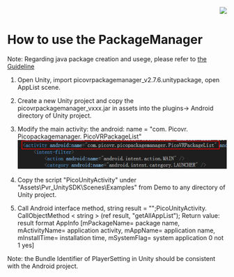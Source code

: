 <p align="right"><a href="https://github.com/PicoSupport/PicoSupport" target="_blank"> <img src="https://github.com/PicoSupport/PicoSupport/blob/master/Assets/home.png" width="20"/> </a></p>

# How to use the PackageManager

Note: Regarding java package creation and usege, please refer to [the Guideline](https://github.com/PicoSupport/PicoSupport/blob/master/How_to_use_JAR_file_in_Unity_project_on_Pico_device.docx)

1. Open Unity, import picovrpackagemanager_v2.7.6.unitypackage, open AppList scene.

2. Create a new Unity project and copy the picovrpackagemanager_vxxx.jar in assets into the plugins-> Android directory of Unity project.

3. Modify the main activity: the android: name = "com. Picovr. Picopackagemanager. PicoVRPackageList"
 ![](https://github.com/PicoSupport/PackageManager/blob/master/assets/01.png)

4. Copy the script "PicoUnityActivity" under "Assets\Pvr_UnitySDK\Scenes\Examples" from Demo to any directory of Unity project.

5. Call Android interface method, string result = "";PicoUnityActivity. CallObjectMethod < string > (ref result, "getAllAppList");
Return value: result format
AppInfo [mPackageName= package name, mActivityName= application activity, mAppName= application name, mInstallTime= installation time, mSystemFlag= system application 0 not 1 yes]

Note: the Bundle Identifier of PlayerSetting in Unity should be consistent with the Android project.


